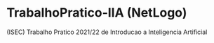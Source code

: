 # TrabalhoPratico-IIA (NetLogo)
 (ISEC) Trabalho Pratico 2021/22 de Introducao a Inteligencia Artificial
